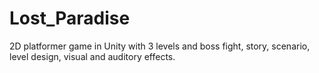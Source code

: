 # Lost_Paradise
2D platformer game in Unity with 3 levels and boss fight, story, scenario, level design, visual and auditory effects.
